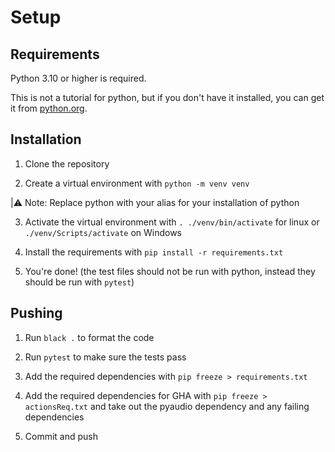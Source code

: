 # Setup

## Requirements

Python 3.10 or higher is required. 

This is not a tutorial for python, but if you don't have it installed, you can get it from [python.org](https://www.python.org/).

## Installation

1. Clone the repository

2. Create a virtual environment with `python -m venv venv`

|⚠️ Note: Replace python with your alias for your installation of python

3. Activate the virtual environment with `. ./venv/bin/activate` for linux or `./venv/Scripts/activate` on Windows

4. Install the requirements with `pip install -r requirements.txt`

5. You're done! (the test files should not be run with python, instead they should be run with `pytest`)

## Pushing

1. Run `black .` to format the code

2. Run `pytest` to make sure the tests pass

3. Add the required dependencies with `pip freeze > requirements.txt`

4. Add the required dependencies for GHA with `pip freeze > actionsReq.txt` and take out the pyaudio dependency and any failing dependencies

5. Commit and push
